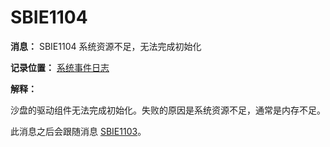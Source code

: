 # SBIE1104

**消息：** SBIE1104 系统资源不足，无法完成初始化

**记录位置：** [系统事件日志](SystemEventLog.md)

**解释：**

沙盘的驱动组件无法完成初始化。失败的原因是系统资源不足，通常是内存不足。

此消息之后会跟随消息 [SBIE1103](SBIE1103.md)。
